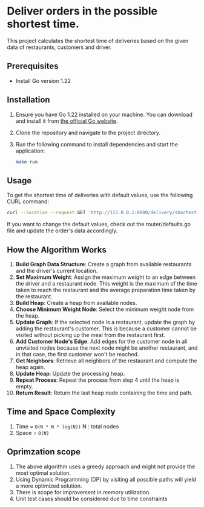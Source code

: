 # Deliver orders in the possible shortest time.

This project calculates the shortest time of deliveries based on the given data of restaurants, customers and driver.

## Prerequisites

- Install Go version 1.22

## Installation

1. Ensure you have Go 1.22 installed on your machine. You can download and install it from [the official Go website](https://golang.org/dl/).

2. Clone the repository and navigate to the project directory.

3. Run the following command to install dependencies and start the application:
    ```sh
    make run
    ```

## Usage

To get the shortest time of deliveries with default values, use the following CURL command:
```sh
curl --location --request GET 'http://127.0.0.1:8080/delivery/shortest-time/aman'
```
If you want to change the default values, check out the router/defaults.go file and update the order's data accordingly.

## How the Algorithm Works
1. **Build Graph Data Structure**: Create a graph from available restaurants and the driver's current location.
2. **Set Maximum Weight**: Assign the maximum weight to an edge between the driver and a restaurant node. This weight is the maximum of the time taken to reach the restaurant and the average preparation time taken by the restaurant.
3. **Build Heap**: Create a heap from available nodes.
4. **Choose Minimum Weight Node**: Select the minimum weight node from the heap.
5. **Update Graph**: If the selected node is a restaurant, update the graph by adding the restaurant's customer. This is because a customer cannot be visited without picking up the meal from the restaurant first.
6. **Add Customer Node's Edge**: Add edges for the customer node in all unvisited nodes because the next node might be another restaurant, and in that case, the first customer won't be reached.
7. **Get Neighbors**: Retrieve all neighbors of the restaurant and compute the heap again.
8. **Update Heap**: Update the processing heap.
9. **Repeat Process**: Repeat the process from step 4 until the heap is empty.
10. **Return Result**: Return the last heap node containing the time and path.

## Time and Space Complexity
1. Time = `O(N * N * log(N))` N : total nodes
2. Space = `O(N)` 

## Oprimzation scope
1. The above algorithm uses a greedy approach and might not provide the most optimal solution.
2. Using Dynamic Programming (DP) by visiting all possible paths will yield a more optimized solution.
3. There is scope for improvement in memory utilization.
4. Unit test cases should be considered due to time constraints